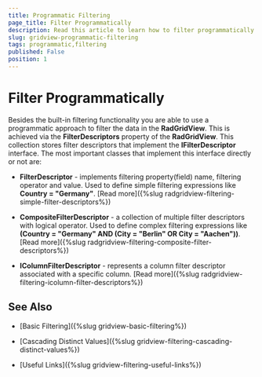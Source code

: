 ```yaml
---
title: Programmatic Filtering
page_title: Filter Programmatically
description: Read this article to learn how to filter programmatically in Telerik's {{ site.framework_name }} DataGrid through different filter descriptors.
slug: gridview-programmatic-filtering
tags: programmatic,filtering
published: False
position: 1
---
```


# Filter Programmatically

Besides the built-in filtering functionality you are able to use a programmatic approach to filter the data in the __RadGridView__. This is achieved via the __FilterDescriptors__ property of the __RadGridView__. This collection stores filter descriptors that implement the __IFilterDescriptor__ interface. The most important classes that implement this interface directly or not are:

* __FilterDescriptor__ - implements filtering property(field) name, filtering operator and value. Used to define simple filtering expressions like __Country = "Germany"__. [Read more]({%slug radgridview-filtering-simple-filter-descriptors%})

* __CompositeFilterDescriptor__ - a collection of multiple filter descriptors with logical operator. Used to define complex filtering expressions like __(Country = "Germany" AND (City = "Berlin" OR City = "Aachen"))__. [Read more]({%slug radgridview-filtering-composite-filter-descriptors%})

* __IColumnFilterDescriptor__ - represents a column filter descriptor associated with a specific column. [Read more]({%slug radgridview-filtering-icolumn-filter-descriptors%})

## See Also

 * [Basic Filtering]({%slug gridview-basic-filtering%})

 * [Cascading Distinct Values]({%slug gridview-filtering-cascading-distinct-values%})

 * [Useful Links]({%slug gridview-filtering-useful-links%})
